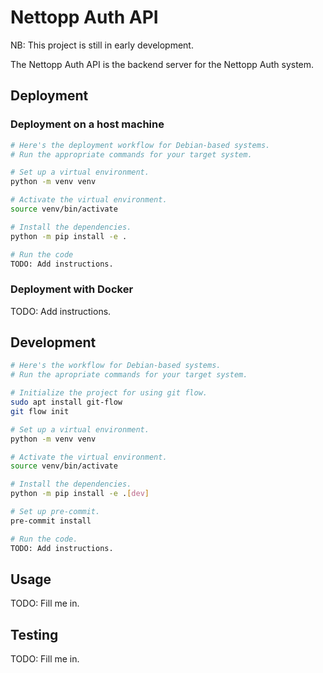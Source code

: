 # Nettopp Auth API

NB: This project is still in early development.

The Nettopp Auth API is the backend server for the Nettopp Auth system.

## Deployment

### Deployment on a host machine
```bash
# Here's the deployment workflow for Debian-based systems.
# Run the appropriate commands for your target system.

# Set up a virtual environment.
python -m venv venv

# Activate the virtual environment.
source venv/bin/activate

# Install the dependencies.
python -m pip install -e .

# Run the code
TODO: Add instructions.
```

### Deployment with Docker

TODO: Add instructions.

## Development

```bash
# Here's the workflow for Debian-based systems.
# Run the apropriate commands for your target system.

# Initialize the project for using git flow.
sudo apt install git-flow
git flow init

# Set up a virtual environment.
python -m venv venv

# Activate the virtual environment.
source venv/bin/activate

# Install the dependencies.
python -m pip install -e .[dev]

# Set up pre-commit.
pre-commit install

# Run the code.
TODO: Add instructions.
```

## Usage

TODO: Fill me in.

## Testing

TODO: Fill me in.
